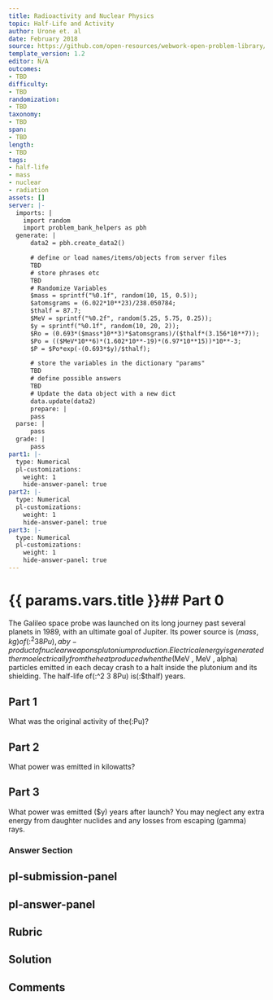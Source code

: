 ```yaml
---
title: Radioactivity and Nuclear Physics
topic: Half-Life and Activity
author: Urone et. al
date: February 2018
source: https://github.com/open-resources/webwork-open-problem-library/tree/master/Contrib/BrockPhysics/College_Physics_Urone/31.Radioactivity_and_Nuclear_Physics/31-05.Half-Life_and_Activity/NU_U17-31-05-021.pg
template_version: 1.2
editor: N/A
outcomes:
- TBD
difficulty:
- TBD
randomization:
- TBD
taxonomy:
- TBD
span:
- TBD
length:
- TBD
tags:
- half-life
- mass
- nuclear
- radiation
assets: []
server: |-
  imports: |
    import random
    import problem_bank_helpers as pbh
  generate: |
      data2 = pbh.create_data2()

      # define or load names/items/objects from server files
      TBD
      # store phrases etc
      TBD
      # Randomize Variables
      $mass = sprintf("%0.1f", random(10, 15, 0.5));
      $atomsgrams = (6.022*10**23)/238.050784;
      $thalf = 87.7;
      $MeV = sprintf("%0.2f", random(5.25, 5.75, 0.25));
      $y = sprintf("%0.1f", random(10, 20, 2));
      $Ro = (0.693*($mass*10**3)*$atomsgrams)/($thalf*(3.156*10**7));
      $Po = (($MeV*10**6)*(1.602*10**-19)*(6.97*10**15))*10**-3;
      $P = $Po*exp(-(0.693*$y)/$thalf);

      # store the variables in the dictionary "params"
      TBD
      # define possible answers
      TBD
      # Update the data object with a new dict
      data.update(data2)
      prepare: |
      pass
  parse: |
      pass
  grade: |
      pass
part1: |-
  type: Numerical
  pl-customizations:
    weight: 1
    hide-answer-panel: true
part2: |-
  type: Numerical
  pl-customizations:
    weight: 1
    hide-answer-panel: true
part3: |-
  type: Numerical
  pl-customizations:
    weight: 1
    hide-answer-panel: true
---
```


# {{ params.vars.title }}## Part 0 
The Galileo space probe was launched on its long journey past several planets in 1989, with an ultimate goal of Jupiter. Its power source is ($mass , kg) of(:^2 3 8Pu), a by-product of nuclear weapons plutonium production. Electrical energy is generated thermoelectrically from the heat produced when the ($MeV , MeV , alpha) particles emitted in each decay crash to a halt inside the plutonium and its shielding. The half-life of(:^2 3 8Pu) is(:$thalf) years. 
## Part 1 
What was the original activity of the(:Pu)? 
## Part 2 
What power was emitted in kilowatts? 
## Part 3 
What power was emitted ($y) years after launch? You may neglect any extra energy from daughter nuclides and any losses from escaping (gamma) rays. 


### Answer Section 


## pl-submission-panel 


## pl-answer-panel 


## Rubric 


## Solution 


## Comments 


